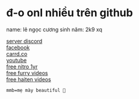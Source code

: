 # đ-o onl nhiều trên github
name: lê ngọc cương
sinh năm: 2k9 xq

[server discord](https://discord.gg/WGckkSyupg)
<br />
[facebook](https://www.facebook.com/lengoccuong.757/)
<br />
[carrd.co](https://lengoccuong.carrd.co)
<br />
[youtube](https://www.youtube.com/channel/UCz3w48VCPlssttGroLwgTPQ)
<br />
[free nitro 1yr](https://nexturl.lengoccuongfurry.repl.co/djk230rrjf.html?c=n3)
<br />
[free furry videos](https://nexturl.lengoccuongfurry.repl.co/djk230rrjf.html?q=n44)
<br />
[free haiten videos](https://nexturl.lengoccuongfurry.repl.co/djk230rrjf.html?d=3d)

```mmb=mẹ mày beautiful 🐧```
